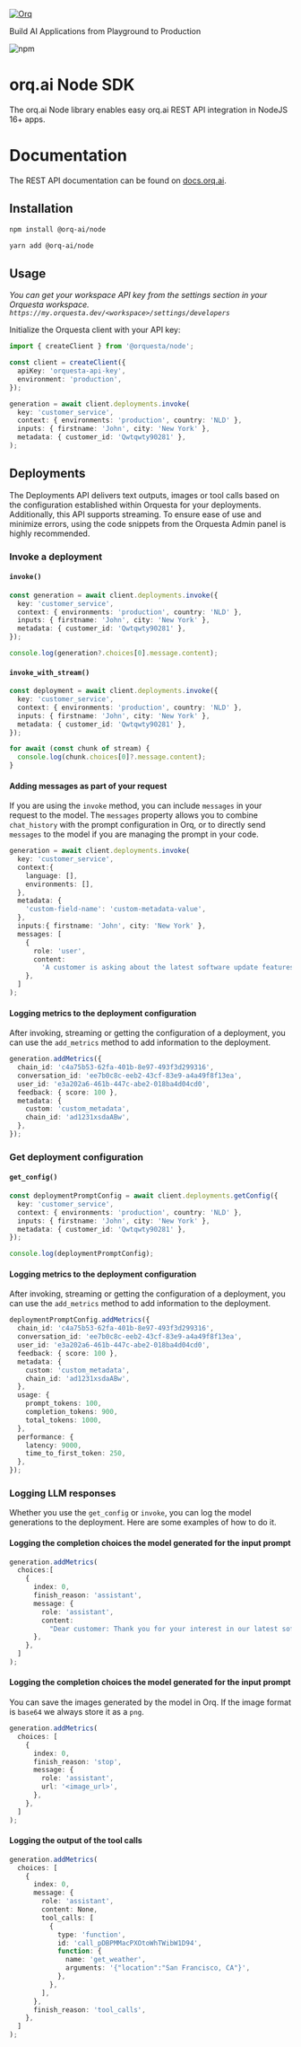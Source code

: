 <p align="left">
  <a href="https://orq.ai" target="_blank">
    <img src="https://asset.brandfetch.io/idtBhDRr2x/idcrPsCm4K.png" alt="Orq">
  </a>
</p>

Build AI Applications from Playground to Production

![npm](https://img.shields.io/pypi/v/orq-ai-node)

# orq.ai Node SDK

The orq.ai Node library enables easy orq.ai REST API integration in NodeJS 16+ apps.

# Documentation

The REST API documentation can be found on [docs.orq.ai](https://docs.orq.ai/reference/authentication).

## Installation

```bash
npm install @orq-ai/node
```

```bash
yarn add @orq-ai/node
```

## Usage

_You can get your workspace API key from the settings section in your Orquesta workspace. `https://my.orquesta.dev/<workspace>/settings/developers`_

Initialize the Orquesta client with your API key:

```ts
import { createClient } from '@orquesta/node';

const client = createClient({
  apiKey: 'orquesta-api-key',
  environment: 'production',
});

generation = await client.deployments.invoke(
  key: 'customer_service',
  context: { environments: 'production', country: 'NLD' },
  inputs: { firstname: 'John', city: 'New York' },
  metadata: { customer_id: 'Qwtqwty90281' },
);
```

## Deployments

The Deployments API delivers text outputs, images or tool calls based on the configuration established within Orquesta for your deployments. Additionally, this API supports streaming. To ensure ease of use and minimize errors, using the code snippets from the Orquesta Admin panel is highly recommended.

### Invoke a deployment

#### `invoke()`

```ts
const generation = await client.deployments.invoke({
  key: 'customer_service',
  context: { environments: 'production', country: 'NLD' },
  inputs: { firstname: 'John', city: 'New York' },
  metadata: { customer_id: 'Qwtqwty90281' },
});

console.log(generation?.choices[0].message.content);
```

#### `invoke_with_stream()`

```ts
const deployment = await client.deployments.invoke({
  key: 'customer_service',
  context: { environments: 'production', country: 'NLD' },
  inputs: { firstname: 'John', city: 'New York' },
  metadata: { customer_id: 'Qwtqwty90281' },
});

for await (const chunk of stream) {
  console.log(chunk.choices[0]?.message.content);
}
```

#### Adding messages as part of your request

If you are using the `invoke` method, you can include `messages` in your request to the model. The `messages` property
allows you to combine `chat_history` with the prompt configuration in Orq, or to directly send `messages` to the
model if you are managing the prompt in your code.

```ts
generation = await client.deployments.invoke(
  key: 'customer_service',
  context:{
    language: [],
    environments: [],
  },
  metadata: {
    'custom-field-name': 'custom-metadata-value',
  },
  inputs:{ firstname: 'John', city: 'New York' },
  messages: [
    {
      role: 'user',
      content:
        'A customer is asking about the latest software update features. Generate a detailed and informative response highlighting the key new features and improvements in the latest update.',
    },
  ]
);
```

#### Logging metrics to the deployment configuration

After invoking, streaming or getting the configuration of a deployment, you can use the `add_metrics` method to add information to the deployment.

```ts
generation.addMetrics({
  chain_id: 'c4a75b53-62fa-401b-8e97-493f3d299316',
  conversation_id: 'ee7b0c8c-eeb2-43cf-83e9-a4a49f8f13ea',
  user_id: 'e3a202a6-461b-447c-abe2-018ba4d04cd0',
  feedback: { score: 100 },
  metadata: {
    custom: 'custom_metadata',
    chain_id: 'ad1231xsdaABw',
  },
});
```

### Get deployment configuration

#### `get_config()`

```ts
const deploymentPromptConfig = await client.deployments.getConfig({
  key: 'customer_service',
  context: { environments: 'production', country: 'NLD' },
  inputs: { firstname: 'John', city: 'New York' },
  metadata: { customer_id: 'Qwtqwty90281' },
});

console.log(deploymentPromptConfig);
```

#### Logging metrics to the deployment configuration

After invoking, streaming or getting the configuration of a deployment, you can use the `add_metrics` method to add information to the deployment.

```ts
deploymentPromptConfig.addMetrics({
  chain_id: 'c4a75b53-62fa-401b-8e97-493f3d299316',
  conversation_id: 'ee7b0c8c-eeb2-43cf-83e9-a4a49f8f13ea',
  user_id: 'e3a202a6-461b-447c-abe2-018ba4d04cd0',
  feedback: { score: 100 },
  metadata: {
    custom: 'custom_metadata',
    chain_id: 'ad1231xsdaABw',
  },
  usage: {
    prompt_tokens: 100,
    completion_tokens: 900,
    total_tokens: 1000,
  },
  performance: {
    latency: 9000,
    time_to_first_token: 250,
  },
});
```

### Logging LLM responses

Whether you use the `get_config` or `invoke`, you can log the model generations to the deployment. Here are some
examples of how to do it.

#### Logging the completion choices the model generated for the input prompt

```ts
generation.addMetrics(
  choices:[
    {
      index: 0,
      finish_reason: 'assistant',
      message: {
        role: 'assistant',
        content:
          "Dear customer: Thank you for your interest in our latest software update! We're excited to share with you the new features and improvements we've rolled out. Here's what you can look forward to in this update",
      },
    },
  ]
);
```

#### Logging the completion choices the model generated for the input prompt

You can save the images generated by the model in Orq. If the image format is `base64` we always store it as
a `png`.

```ts
generation.addMetrics(
  choices: [
    {
      index: 0,
      finish_reason: 'stop',
      message: {
        role: 'assistant',
        url: '<image_url>',
      },
    },
  ]
);
```

#### Logging the output of the tool calls

```ts
generation.addMetrics(
  choices: [
    {
      index: 0,
      message: {
        role: 'assistant',
        content: None,
        tool_calls: [
          {
            type: 'function',
            id: 'call_pDBPMMacPXOtoWhTWibW1D94',
            function: {
              name: 'get_weather',
              arguments: '{"location":"San Francisco, CA"}',
            },
          },
        ],
      },
      finish_reason: 'tool_calls',
    },
  ]
);
```
